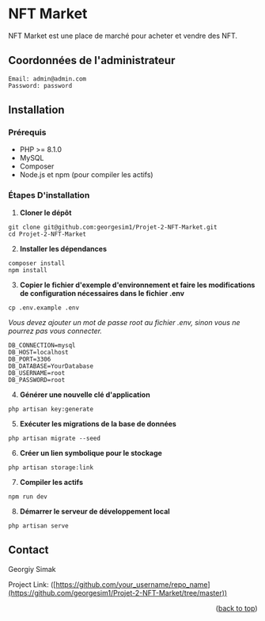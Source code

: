 # NFT Market

NFT Market est une place de marché pour acheter et vendre des NFT.

## Coordonnées de l'administrateur
```
Email: admin@admin.com
Password: password
```

## Installation

### Prérequis

- PHP >= 8.1.0
- MySQL 
- Composer
- Node.js et npm (pour compiler les actifs)

### Étapes D'installation

1. **Cloner le dépôt**
```
git clone git@github.com:georgesim1/Projet-2-NFT-Market.git
cd Projet-2-NFT-Market
```
   
2. **Installer les dépendances**
 ```
composer install
npm install
 ```

3. **Copier le fichier d'exemple d'environnement et faire les modifications de configuration nécessaires dans le fichier .env**
 ```
cp .env.example .env
 ```
*Vous devez ajouter un mot de passe root au fichier .env, sinon vous ne pourrez pas vous connecter.*
 ```
DB_CONNECTION=mysql
DB_HOST=localhost
DB_PORT=3306
DB_DATABASE=YourDatabase
DB_USERNAME=root
DB_PASSWORD=root
 ```

4. **Générer une nouvelle clé d'application**
 ```
php artisan key:generate
 ```

5. **Exécuter les migrations de la base de données**
 ```
php artisan migrate --seed
 ```

6. **Créer un lien symbolique pour le stockage**
 ```
php artisan storage:link
 ```

7. **Compiler les actifs**
 ```
npm run dev
 ```

8. **Démarrer le serveur de développement local**
 ```
php artisan serve
 ```

<!-- CONTACT -->
## Contact

Georgiy Simak

Project Link: ([https://github.com/your_username/repo_name](https://github.com/georgesim1/Projet-2-NFT-Market/tree/master))

<p align="right">(<a href="#readme-top">back to top</a>)</p>
